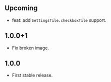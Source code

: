 ## Upcoming

* feat: add `SettingsTile.checkboxTile` support.

## 1.0.0+1

* Fix broken image.

## 1.0.0

* First stable release.
